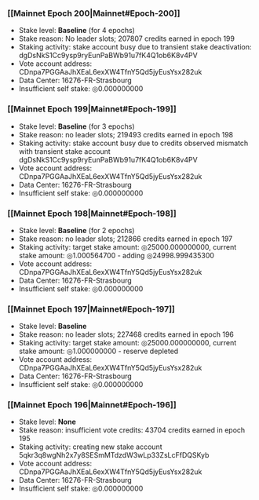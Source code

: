 ### [[Mainnet Epoch 200|Mainnet#Epoch-200]]
* Stake level: **Baseline** (for 4 epochs)
* Stake reason: No leader slots; 207807 credits earned in epoch 199
* Staking activity: stake account busy due to transient stake deactivation: dgDsNkS1Cc9ysp9ryEunPaBWb91u7fK4Q1ob6K8v4PV
* Vote account address: CDnpa7PGGAaJhXEaL6exXW4TfnY5Qd5jyEusYsx282uk
* Data Center: 16276-FR-Strasbourg
* Insufficient self stake: ◎0.000000000
### [[Mainnet Epoch 199|Mainnet#Epoch-199]]
* Stake level: **Baseline** (for 3 epochs)
* Stake reason: no leader slots; 219493 credits earned in epoch 198
* Staking activity: stake account busy due to credits observed mismatch with transient stake account dgDsNkS1Cc9ysp9ryEunPaBWb91u7fK4Q1ob6K8v4PV
* Vote account address: CDnpa7PGGAaJhXEaL6exXW4TfnY5Qd5jyEusYsx282uk
* Data Center: 16276-FR-Strasbourg
* Insufficient self stake: ◎0.000000000
### [[Mainnet Epoch 198|Mainnet#Epoch-198]]
* Stake level: **Baseline** (for 2 epochs)
* Stake reason: no leader slots; 212866 credits earned in epoch 197
* Staking activity: target stake amount: ◎25000.000000000, current stake amount: ◎1.000564700 - adding ◎24998.999435300
* Vote account address: CDnpa7PGGAaJhXEaL6exXW4TfnY5Qd5jyEusYsx282uk
* Data Center: 16276-FR-Strasbourg
* Insufficient self stake: ◎0.000000000
### [[Mainnet Epoch 197|Mainnet#Epoch-197]]
* Stake level: **Baseline**
* Stake reason: no leader slots; 227468 credits earned in epoch 196
* Staking activity: target stake amount: ◎25000.000000000, current stake amount: ◎1.000000000 - reserve depleted
* Vote account address: CDnpa7PGGAaJhXEaL6exXW4TfnY5Qd5jyEusYsx282uk
* Data Center: 16276-FR-Strasbourg
* Insufficient self stake: ◎0.000000000
### [[Mainnet Epoch 196|Mainnet#Epoch-196]]
* Stake level: **None**
* Stake reason: insufficient vote credits: 43704 credits earned in epoch 195
* Staking activity: creating new stake account 5qkr3q8wgNh2x7y8SESmMTdzdW3wLp33ZsLcFfDQSKyb
* Vote account address: CDnpa7PGGAaJhXEaL6exXW4TfnY5Qd5jyEusYsx282uk
* Data Center: 16276-FR-Strasbourg
* Insufficient self stake: ◎0.000000000